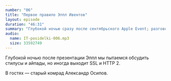 ```yaml
---
number: "06"
title: "Первое правило Эппл Ивентов"
layout: episode
duration: "46:31"
summary: "Глубокой ночью сразу после сентябрьского Apple Event; разговор пытается скатиться к SSL, HTTP и файрволам, хотя начинается с айпадов и стилусов."
audio:
  name: IT-posidelki-006.mp3
  size: 33592749
---
```


Глубокой ночью после презентации Эппл мы пытаемся обсудить стилусы и айпады, но иногда выходит SSL и HTTP 2.

В гостях — старый комрад Александр Осипов.
